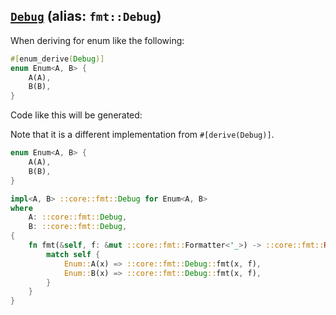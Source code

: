 ## [`Debug`](https://doc.rust-lang.org/std/fmt/trait.Debug.html) (alias: `fmt::Debug`)

When deriving for enum like the following:

```rust
#[enum_derive(Debug)]
enum Enum<A, B> {
    A(A),
    B(B),
}
```

Code like this will be generated:

Note that it is a different implementation from `#[derive(Debug)]`.

```rust
enum Enum<A, B> {
    A(A),
    B(B),
}

impl<A, B> ::core::fmt::Debug for Enum<A, B>
where
    A: ::core::fmt::Debug,
    B: ::core::fmt::Debug,
{
    fn fmt(&self, f: &mut ::core::fmt::Formatter<'_>) -> ::core::fmt::Result {
        match self {
            Enum::A(x) => ::core::fmt::Debug::fmt(x, f),
            Enum::B(x) => ::core::fmt::Debug::fmt(x, f),
        }
    }
}
```
